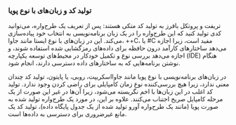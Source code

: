 ### تولید کد و زبان‌های با نوع پویا

تریفت و پروتکل بافرز به تولید کد متکی هستند: پس از تعریف یک طرح‌واره، می‌توانید کدی تولید کنید که این طرح‌واره را در یک زبان برنامه‌نویسی به انتخاب خود پیاده‌سازی می‌کند. این در زبان‌های با نوع ایستا مانند جاوا، ++C، یا #C مفید است، زیرا اجازه می‌دهد ساختارهای کارآمد درون حافظه برای داده‌های رمزگشایی شده استفاده شوند، و اجازه می‌دهد بررسی نوع و تکمیل خودکار در محیط‌های توسعه یکپارچه (IDE) هنگام نوشتن برنامه‌هایی که به ساختارهای داده دسترسی دارند، انجام شود.

در زبان‌های برنامه‌نویسی با نوع پویا مانند جاوااسکریپت، روبی، یا پایتون، تولید کد چندان معنی ندارد، زیرا هیچ بررسی‌کننده نوع زمان کامپایلی برای راضی کردن وجود ندارد. تولید کد اغلب در این زبان‌ها با اخم نگریسته می‌شود، زیرا آن‌ها در غیر این صورت از یک مرحله کامپایل صریح اجتناب می‌کنند. علاوه بر این، در مورد یک طرح‌واره تولید شده به صورت پویا (مانند یک طرح‌واره آورو تولید شده از یک جدول پایگاه داده)، تولید کد یک مانع غیرضروری برای دسترسی به داده‌ها است.